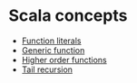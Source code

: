 # Scala concepts

* [Function literals](src/main/scala/FunctionLiterals.scala)
* [Generic function](src/main/scala/GenericFunction.scala)
* [Higher order functions](src/main/scala/Hof.scala)
* [Tail recursion](src/main/scala/TailRecursion.scala)